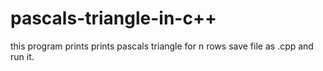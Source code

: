 # pascals-triangle-in-c++
this program prints prints pascals triangle for n rows 
save file as .cpp
and run it.
